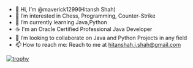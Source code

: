 - 👋 Hi, I’m @maverick1299(Hitansh Shah)
- 👀 I’m interested in Chess, Programming, Counter-Strike 
- 🌱 I’m currently learning Java,Python
- ☕   I'm an Oracle Certified Professional Java Developer
- 💞️ I’m looking to collaborate on Java and Python Projects in any field
- 📫 How to reach me: Reach to me at hitanshah.j.shah@gmail.com

[![trophy](https://github-profile-trophy.vercel.app/?username=hitansh1299&theme=onedark)](https://github.com/ryo-ma/github-profile-trophy)
<!---
maverick1299/maverick1299 is a ✨ special ✨ repository because its `README.md` (this file) appears on your GitHub profile.
You can click the Preview link to take a look at your changes.
--->
